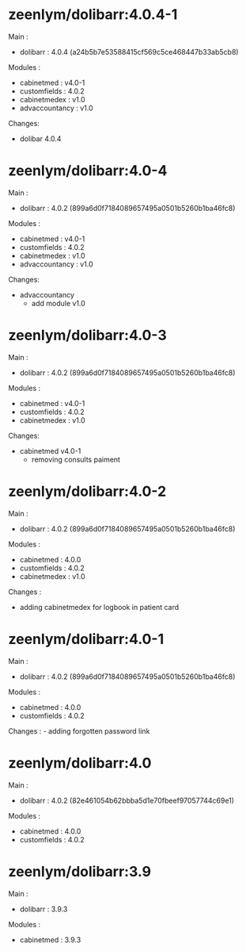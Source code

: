 # zeenlym/dolibarr:4.0.4-1

Main :
 - dolibarr : 4.0.4 (a24b5b7e53588415cf569c5ce468447b33ab5cb8)

Modules :
 - cabinetmed : v4.0-1
 - customfields : 4.0.2
 - cabinetmedex : v1.0
 - advaccountancy : v1.0

Changes:
 - dolibar 4.0.4

# zeenlym/dolibarr:4.0-4

Main :
 - dolibarr : 4.0.2 (899a6d0f7184089657495a0501b5260b1ba46fc8)

Modules :
 - cabinetmed : v4.0-1
 - customfields : 4.0.2
 - cabinetmedex : v1.0
 - advaccountancy : v1.0

Changes:
 - advaccountancy
   - add module v1.0

# zeenlym/dolibarr:4.0-3

Main :
 - dolibarr : 4.0.2 (899a6d0f7184089657495a0501b5260b1ba46fc8)

Modules :
 - cabinetmed : v4.0-1
 - customfields : 4.0.2
 - cabinetmedex : v1.0

Changes:
 - cabinetmed v4.0-1
   - removing consults paiment

# zeenlym/dolibarr:4.0-2

Main :
 - dolibarr : 4.0.2 (899a6d0f7184089657495a0501b5260b1ba46fc8)

Modules :
 - cabinetmed : 4.0.0
 - customfields : 4.0.2
 - cabinetmedex : v1.0

Changes :
 - adding cabinetmedex for logbook in patient card

# zeenlym/dolibarr:4.0-1

Main :
 - dolibarr : 4.0.2 (899a6d0f7184089657495a0501b5260b1ba46fc8)

Modules :
 - cabinetmed : 4.0.0
 - customfields : 4.0.2

Changes :
    - adding forgotten password link

# zeenlym/dolibarr:4.0

Main :
 - dolibarr : 4.0.2 (82e461054b62bbba5d1e70fbeef97057744c69e1)

Modules :
 - cabinetmed : 4.0.0
 - customfields : 4.0.2

# zeenlym/dolibarr:3.9

Main :
 - dolibarr : 3.9.3

Modules :
 - cabinetmed : 3.9.3

